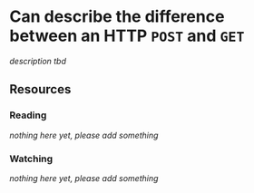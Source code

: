 # Can describe the difference between an HTTP `POST` and `GET`

_description tbd_

## Resources

### Reading

_nothing here yet, please add something_

### Watching

_nothing here yet, please add something_
